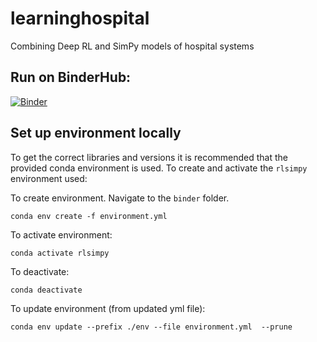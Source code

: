 # learninghospital
Combining Deep RL and SimPy models of hospital systems

## Run on BinderHub:

[![Binder](https://mybinder.org/badge_logo.svg)](https://github.com/MichaelAllen1966/learninghospital/master)


## Set up environment locally

To get the correct libraries and versions it is recommended that the provided conda environment is used. To create and activate the `rlsimpy` environment used:

To create environment. Navigate to the `binder` folder.

`conda env create -f environment.yml`

To activate environment:

`conda activate rlsimpy`

To deactivate:

`conda deactivate`

To update environment (from updated yml file):

`conda env update --prefix ./env --file environment.yml  --prune`
